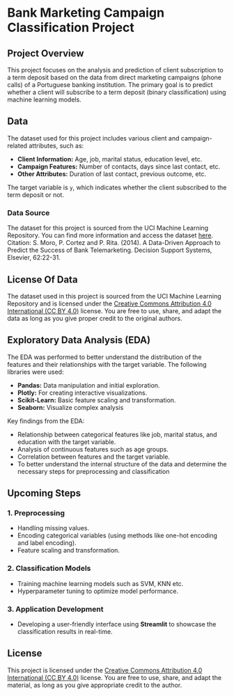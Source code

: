 # **Bank Marketing Campaign Classification Project**

## **Project Overview**

This project focuses on the analysis and prediction of client subscription to a term deposit based on the data from direct marketing campaigns (phone calls) of a Portuguese banking institution. The primary goal is to predict whether a client will subscribe to a term deposit (binary classification) using machine learning models.

## **Data**

The dataset used for this project includes various client and campaign-related attributes, such as:

- **Client Information:** Age, job, marital status, education level, etc.
- **Campaign Features:** Number of contacts, days since last contact, etc.
- **Other Attributes:** Duration of last contact, previous outcome, etc.

The target variable is `y`, which indicates whether the client subscribed to the term deposit or not.

### **Data Source**

The dataset for this project is sourced from the UCI Machine Learning Repository. You can find more information and access the dataset [here](https://archive.ics.uci.edu/dataset/222/bank+marketing).
Citation:
S. Moro, P. Cortez and P. Rita. (2014). A Data-Driven Approach to Predict the Success of Bank Telemarketing. Decision Support Systems, Elsevier, 62:22-31.

## **License Of Data**

The dataset used in this project is sourced from the UCI Machine Learning Repository and is licensed under the [Creative Commons Attribution 4.0 International (CC BY 4.0)](https://creativecommons.org/licenses/by/4.0/) license. You are free to use, share, and adapt the data as long as you give proper credit to the original authors.


## **Exploratory Data Analysis (EDA)**

The EDA was performed to better understand the distribution of the features and their relationships with the target variable. The following libraries were used:

- **Pandas:** Data manipulation and initial exploration.
- **Plotly:** For creating interactive visualizations.
- **Scikit-Learn:** Basic feature scaling and transformation.
- **Seaborn:** Visualize complex analysis

Key findings from the EDA:
- Relationship between categorical features like job, marital status, and education with the target variable.
- Analysis of continuous features such as age groups.
- Correlation between features and the target variable.
- To better understand the internal structure of the data and determine the necessary steps for preprocessing and classification

## **Upcoming Steps**

### 1. **Preprocessing**
   - Handling missing values.
   - Encoding categorical variables (using methods like one-hot encoding and label encoding).
   - Feature scaling and transformation.
   
### 2. **Classification Models**
   - Training machine learning models such as SVM, KNN etc.
   - Hyperparameter tuning to optimize model performance.

### 3. **Application Development**
   - Developing a user-friendly interface using **Streamlit** to showcase the classification results in real-time.

## **License**

This project is licensed under the [Creative Commons Attribution 4.0 International (CC BY 4.0)](https://creativecommons.org/licenses/by/4.0/) license. You are free to use, share, and adapt the material, as long as you give appropriate credit to the author.


